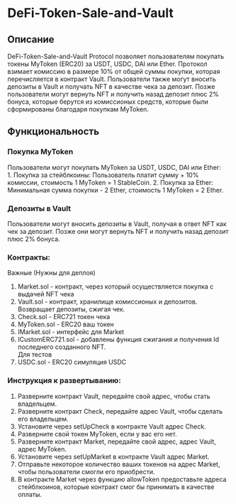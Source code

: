 # DeFi-Token-Sale-and-Vault

## Описание
DeFi-Token-Sale-and-Vault Protocol позволяет пользователям покупать токены MyToken (ERC20) за USDT, USDC, DAI или Ether. Протокол взимает комиссию в размере 10% от общей суммы покупки, которая перечисляется в контракт Vault. Пользователи также могут вносить депозиты в Vault и получать NFT в качестве чека за депозит. Позже пользователи могут вернуть NFT и получить назад депозит плюс 2% бонуса, которые берутся из комиссионых средств, которые были сформированы благодаря покупкам MyToken.

## Функциональность

### Покупка MyToken  
Пользователи могут покупать MyToken за USDT, USDC, DAI или Ether:  
    1. Покупка за стейблкоины: Пользователь платит сумму + 10% комиссии, стоимость 1 MyToken = 1 StableCoin.
    2. Покупка за Ether: Минимальная сумма покупки - 2 Ether, стоимость 1 MyToken = 2 Ether.  
  
### Депозиты в Vault
Пользователи могут вносить депозиты в Vault, получая в ответ NFT как чек за депозит. Позже они могут вернуть NFT и получить назад депозит плюс 2% бонуса.

### Контракты:  
Важные (Нужны для деплоя)  
1. Market.sol - контракт, через который осуществляется покупка с выдачей NFT чека
2. Vault.sol - контракт, хранилище комиссионых и депозитов. Возвращает депозиты, сжигая чек.
3. Check.sol - ERC721 токен чека
3. MyToken.sol - ERC20 ваш токен
4. IMarket.sol - интерфейс для Market
5. ICustomERC721.sol - добавлены функция сжигания и получения Id последнего созданного NFT.  
Для тестов  
1. USDC.sol - ERC20 симуляция USDC

### Инструкция к развертыванию:  
1. Разверните контракт Vault, передайте свой адрес, чтобы стать владельцем.  
2. Разверните контракт Check, передайте адрес Vault, чтобы сделать его владельцем.  
3. Установите через setUpCheck в контракте Vault адрес Check.  
4. Разверните свой токен MyToken, если у вас его нет.  
5. Разверните контракт Market, передайте свой адрес, адрес Vault, адрес MyToken.  
6. Установите через setUpMarket в контракте Vault адрес Market.
7. Отправьте некоторое количество ваших токенов на адрес Market, чтобы пользователи смогли его приобрести.
8. В контракте Market через функцию allowToken предоставьте адреса стейблкоинов, которые контракт смог бы принимать в качестве оплаты.
